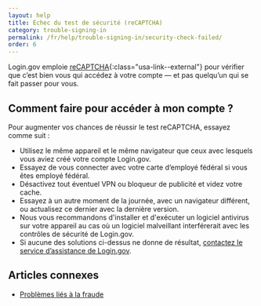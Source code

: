 ```yaml
---
layout: help
title: Échec du test de sécurité (reCAPTCHA)
category: trouble-signing-in
permalink: /fr/help/trouble-signing-in/security-check-failed/
order: 6
---
```


Login.gov emploie [reCAPTCHA](https://cloud.google.com/security/products/recaptcha?hl=fr){:class="usa-link--external"} pour vérifier que c’est bien vous qui accédez à votre compte — et pas quelqu’un qui se fait passer pour vous.

## Comment faire pour accéder à mon compte ?

Pour augmenter vos chances de réussir le test reCAPTCHA, essayez comme suit :

- Utilisez le même appareil et le même navigateur que ceux avec lesquels vous aviez créé votre compte Login.gov.
- Essayez de vous connecter avec votre carte d’employé fédéral si vous êtes employé fédéral.
- Désactivez tout éventuel VPN ou bloqueur de publicité et videz votre cache.
- Essayez à un autre moment de la journée, avec un navigateur différent, ou actualisez ce dernier avec la dernière version.
- Nous vous recommandons d'installer et d'exécuter un logiciel antivirus sur votre appareil au cas où un logiciel malveillant interférerait avec les contrôles de sécurité de Login.gov.
- Si aucune des solutions ci-dessus ne donne de résultat, [contactez le service d’assistance de Login.gov](/fr/contact/).

## Articles connexes

* [Problèmes liés à la fraude](/fr/help/fraud-concerns/overview/)
